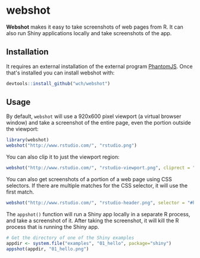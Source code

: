 webshot
=======

**Webshot** makes it easy to take screenshots of web pages from R. It can also run Shiny applications locally and take screenshots of the app.


## Installation

It requires an external installation of the external program [PhantomJS](http://phantomjs.org/). Once that's installed you can install webshot with:

```R
devtools::install_github("wch/webshot")
```


## Usage

By default, `webshot` will use a 920x600 pixel viewport (a virtual browser window) and take a screenshot of the entire page, even the portion outside the viewport:

```R
library(webshot)
webshot("http://www.rstudio.com/", "rstudio.png")
```

You can also clip it to just the viewport region:

```R
webshot("http://www.rstudio.com/", "rstudio-viewport.png", cliprect = "viewport")
```

You can also get screenshots of a portion of a web page using CSS selectors. If there are multiple matches for the CSS selector, it will use the first match.

```R
webshot("http://www.rstudio.com/", "rstudio-header.png", selector = "#header")
```

The `appshot()` function will run a Shiny app locally in a separate R process, and take a screenshot of it. After taking the screenshot, it will kill the R process that is running the Shiny app.

```R
# Get the directory of one of the Shiny examples
appdir <- system.file("examples", "01_hello", package="shiny")
appshot(appdir, "01_hello.png")
```
